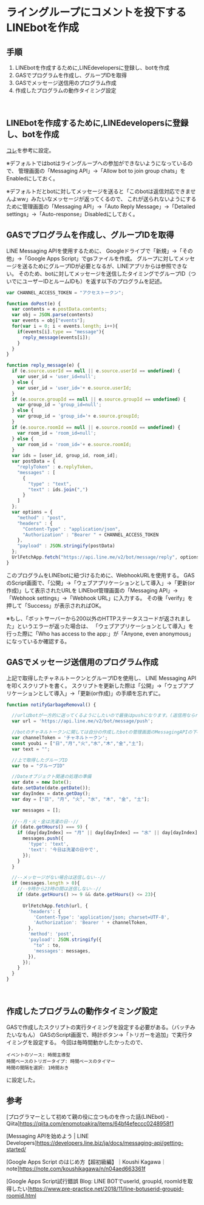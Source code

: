 # ライングループにコメントを投下するLINEbotを作成

## 手順
1. LINEbotを作成するために,LINEdevelopersに登録し、botを作成
2. GASでプログラムを作成し、グループIDを取得
3. GASでメッセージ送信用のプログラム作成
4. 作成したプログラムの動作タイミング設定
<br>

## LINEbotを作成するために,LINEdevelopersに登録し、botを作成
[コレ](https://developers.line.biz/ja/docs/messaging-api/getting-started/#using-console)を参考に設定。

※デフォルトではbotはライングループへの参加ができないようになっているので、
管理画面の「Messaging API」→「Allow bot to join group chats」をEnabledにしておく。

※デフォルトだとbotに対してメッセージを送ると「このbotは返信対応できませんよww」みたいなメッセージが返ってくるので、
これが送られないようにするために管理画面の「Messaging API」→「Auto Reply Message」→「Detailed settings」→「Auto-response」Disabledにしておく。
<br>

## GASでプログラムを作成し、グループIDを取得
LINE Messaging APIを使用するために、
Googleドライブで「新規」→「その他」→「Google Apps Script」でgsファイルを作成。
グループに対してメッセージを送るためにグループIDが必要となるが、LINEアプリからは参照できない。
そのため、botに対してメッセージを送信したタイミングでグループID（ついでにユーザーIDとルームIDも）を返す以下のプログラムを記述。

```js
var CHANNEL_ACCESS_TOKEN = "アクセストークン";

function doPost(e) {
  var contents = e.postData.contents;
  var obj = JSON.parse(contents)
  var events = obj["events"];
  for(var i = 0; i < events.length; i++){
    if(events[i].type == "message"){
      reply_message(events[i]);
    }
  }
}

function reply_message(e) {
  if (e.source.userId == null || e.source.userId == undefined) {
    var user_id = 'user_id=null';
  } else {
    var user_id = 'user_id='+ e.source.userId;
  }
  if (e.source.groupId == null || e.source.groupId == undefined) {
    var group_id = 'group_id=null';
  } else {
    var group_id = 'group_id='+ e.source.groupId;
  }
  if (e.source.roomId == null || e.source.roomId == undefined) {
    var room_id = 'room_id=null';
  } else {
    var room_id = 'room_id='+ e.source.roomId;
  }
  var ids = [user_id, group_id, room_id];
  var postData = {
    "replyToken" : e.replyToken,
    "messages" : [
      {
        "type" : "text",
        "text" : ids.join(",")
      }
    ]
  };
  var options = {
    "method" : "post",
    "headers" : {
      "Content-Type" : "application/json",
      "Authorization" : "Bearer " + CHANNEL_ACCESS_TOKEN
    },
    "payload" : JSON.stringify(postData)
  };
  UrlFetchApp.fetch("https://api.line.me/v2/bot/message/reply", options);
}
```

このプログラムをLINEbotに紐づけるために、WebhookURLを使用する。
GASのScript画面で、「公開」→「ウェブアプリケーションとして導入」→「更新(or作成)」して表示されたURLを
LINEbot管理画面の「Messaging API」→「Webhook settings」→「Webhook URL」に入力する。
その後「verify」を押して「Success」が表示されればOK。

※もし、「ボットサーバーから200以外のHTTPステータスコードが返されました」というエラーが返った場合は、
「ウェブアプリケーションとして導入」を行った際に「Who has access to the app:」が「Anyone, even anonymous」になっているか確認する。
<br>

## GASでメッセージ送信用のプログラム作成
上記で取得したチャネルトークンとグループIDを使用し、
LINE Messaging APIを叩くスクリプトを書く。
スクリプトを更新した際は「公開」→「ウェブアプリケーションとして導入」→「更新(or作成)」の手順を忘れずに。
```js
function notifyGarbageRemoval() {

  //urlはbotが一方的に送ってくるようにしたいので最後はpushになります。(返信用ならreply)
  var url = 'https://api.line.me/v2/bot/message/push';

  //botのチャネルトークンに関しては自分の作成したbotの管理画面のMessagingAPIの下の方にあります
  var channelToken = 'チャネルトークン';
  const youbi = ["日","月","火","水","木","金","土"];
  var text = "";

  //上で取得したグループID
  var to = "グループID"

  //Dateオブジェクト関連の処理の準備
  var date = new Date();
  date.setDate(date.getDate());
  var dayIndex = date.getDay();
  var day = ["日", "月", "火", "水", "木", "金", "土"];

  var messages = [];
  
  //--月・火・金は洗濯の日--//
  if (date.getHours() === 9) {
    if (day[dayIndex] == "月" || day[dayIndex] == "水" || day[dayIndex] == "金") {
      messages.push({
        'type': 'text',
        'text': '今日は洗濯の日やで',
      });
    }
  }

  //--メッセージがない場合は送信しない--//
  if (messages.length > 0){
    //--9時から23時の間は送信しない--//
    if (date.getHours() >= 9 && date.getHours() <= 23){
      
      UrlFetchApp.fetch(url, {
        'headers': {
          'Content-Type': 'application/json; charset=UTF-8',
          'Authorization': 'Bearer ' + channelToken,
        },
        'method': 'post',
        'payload': JSON.stringify({
          "to" : to,
          'messages': messages,
        }),
      });
    }
  }
}
```
<br>

## 作成したプログラムの動作タイミング設定
GASで作成したスクリプトの実行タイミングを設定する必要がある。（バッチみたいなもん）
GASのScript画面で、時計ボタン→「トリガーを追加」で実行タイミングを設定する。
今回は毎時間動かしたかったので、
```
イベントのソース: 時間主導型
時間ベースのトリガータイプ: 時間ベースのタイマー
時間の間隔を選択: 1時間おき
```
に設定した。


## 参考
[プログラマーとして初めて親の役に立つものを作った話(LINEbot) - Qiita]https://qiita.com/enomotoakira/items/64bf4efeccc0248958f1

[Messaging APIを始めよう | LINE Developers]https://developers.line.biz/ja/docs/messaging-api/getting-started/

[Google Apps Script のはじめ方【超初級編】｜Koushi Kagawa｜note]https://note.com/koushikagawa/n/n04aed663361f

[Google Apps Script試行錯誤 Blog: LINE BOTでuserId, groupId, roomIdを取得したい]https://www.pre-practice.net/2018/11/line-botuserid-groupid-roomid.html
